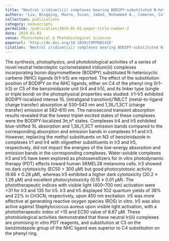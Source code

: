 ```yaml
---
title: "Neutral iridium(iii) complexes bearing BODIPY-substituted N-heterocyclic carbene (NHC) ligands: synthesis, photophysics, in vitro theranostic photodynamic therapy, and antimicrobial activity"
authors: "Liu, Bingqing, Monro, Susan, Jabed, Mohammed A., Cameron, Colin G., Colón, Katsuya L., Xu, Wan, Kilina, Svetlana, McFarland, Sherri A., Sun, Wenfang"
collection: publications
category: manuscripts
permalink: /publication/2019-01-01-paper-title-number-2 
date: 2019-01-01
venue: Photochemical & Photobiological Sciences
paperurl: 'http://dx.doi.org/10.1039/C9PP00142E' 
citation: 'Neutral iridium(iii) complexes bearing BODIPY-substituted N-heterocyclic carbene (NHC) ligands: synthesis, photophysics, in vitro theranostic photodynamic therapy, and antimicrobial activity. <i>Photochemical & Photobiological Sciences</i> 2019, 18(10),2381-2396. DOI:10.1039/C9PP00142E.'
---
```


The synthesis, photophysics, and photobiological activities of a series of novel neutral heteroleptic cyclometalated iridium(iii) complexes incorporating boron dipyrromethene (BODIPY) substituted N-heterocyclic carbene (NHC) ligands (Ir1–Ir5) are reported. The effect of the substitution position of BODIPY on the NHC ligands, either on C4 of the phenyl ring (Ir1–Ir3) or C5 of the benzimidazole unit (Ir4 and Ir5), and its linker type (single or triple bond) on the photophysical properties was studied. Ir1–Ir5 exhibited BODIPY-localized intense 1IL (intraligand transition)/1MLCT (metal-to-ligand charge transfer) absorption at 530–543 nm and 1,3IL/1,3CT (charge transfer) emission at 582–610 nm. The nanosecond transient absorption results revealed that the lowest triplet excited states of these complexes were the BODIPY-localized 3π,π* states. Complexes Ir4 and Ir5 exhibited blue-shifted 1IL absorption and 1,3IL/1,3CT emission bands compared to the corresponding absorption and emission bands in complexes Ir1 and Ir3. However, replacing the methyl substituents on N3 of benzimidazole in complexes Ir1 and Ir4 with oligoether substituents in Ir3 and Ir5, respectively, did not impact the energies of the low-energy absorption and emission bands in the corresponding complexes. Water-soluble complexes Ir3 and Ir5 have been explored as photosensitizers for in vitro photodynamic therapy (PDT) effects toward human SKMEL28 melanoma cells. Ir3 showed no dark cytotoxicity (EC50 > 300 μM) but good photocytotoxic activity (9.66 ± 0.28 μM), whereas Ir5 exhibited a higher dark cytotoxicity (20.2 ± 1.26 μM) and excellent photocytotoxicity (0.15 ± 0.01 μM). The phototherapeutic indices with visible light (400–700 nm) activation were >31 for Ir3 and 135 for Ir5. Ir3 and Ir5 displayed 1O2 quantum yields of 38% and 22% in CH3CN, respectively, upon 450 nm excitation. Ir5 was more effective at generating reactive oxygen species (ROS) in vitro. Ir5 was also active against Staphylococcus aureus upon visible light activation, with a phototherapeutic index of >15 and EC50 value of 6.67 μM. These photobiological activities demonstrated that these neutral Ir(iii) complexes are promising in vitro PDT reagents, and substitution at C5 on the benzimidazole group of the NHC ligand was superior to C4 substitution on the phenyl ring.
